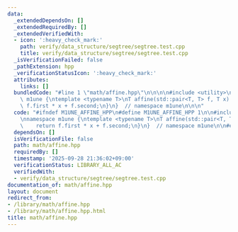 ```yaml
---
data:
  _extendedDependsOn: []
  _extendedRequiredBy: []
  _extendedVerifiedWith:
  - icon: ':heavy_check_mark:'
    path: verify/data_structure/segtree/segtree.test.cpp
    title: verify/data_structure/segtree/segtree.test.cpp
  _isVerificationFailed: false
  _pathExtension: hpp
  _verificationStatusIcon: ':heavy_check_mark:'
  attributes:
    links: []
  bundledCode: "#line 1 \"math/affine.hpp\"\n\n\n\n#include <utility>\n\nnamespace\
    \ m1une {\ntemplate <typename T>\nT affine(std::pair<T, T> f, T x) {\n    return\
    \ f.first * x + f.second;\n}\n}  // namespace m1une\n\n\n"
  code: "#ifndef M1UNE_AFFINE_HPP\n#define M1UNE_AFFINE_HPP 1\n\n#include <utility>\n\
    \nnamespace m1une {\ntemplate <typename T>\nT affine(std::pair<T, T> f, T x) {\n\
    \    return f.first * x + f.second;\n}\n}  // namespace m1une\n\n#endif  // M1UNE_AFFINE_HPP\n"
  dependsOn: []
  isVerificationFile: false
  path: math/affine.hpp
  requiredBy: []
  timestamp: '2025-09-28 21:36:02+09:00'
  verificationStatus: LIBRARY_ALL_AC
  verifiedWith:
  - verify/data_structure/segtree/segtree.test.cpp
documentation_of: math/affine.hpp
layout: document
redirect_from:
- /library/math/affine.hpp
- /library/math/affine.hpp.html
title: math/affine.hpp
---
```

